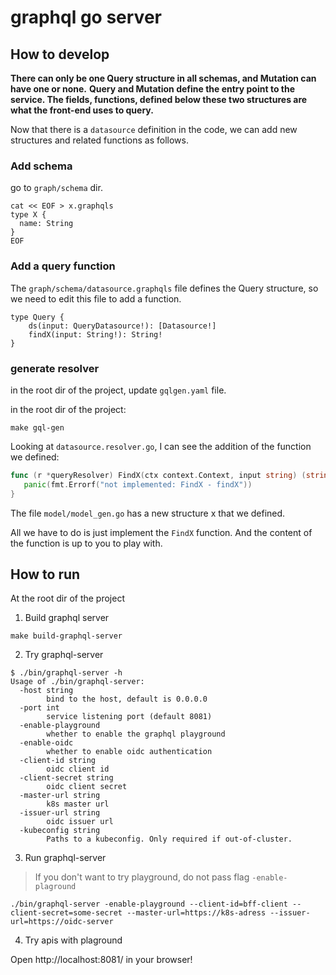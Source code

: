 # graphql go server

## How to develop

**There can only be one Query structure in all schemas, and Mutation can have one or none.**
**Query and Mutation define the entry point to the service. The fields, functions, defined below these two structures are what the front-end uses to query.**

Now that there is a `datasource` definition in the code, we can add new structures and related functions as follows.

### Add schema

go to `graph/schema` dir.

```shell
cat << EOF > x.graphqls
type X {
  name: String
}
EOF
```

### Add a query function

The `graph/schema/datasource.graphqls` file defines the Query structure, so we need to edit this file to add a function.

```shell
type Query {
    ds(input: QueryDatasource!): [Datasource!]
    findX(input: String!): String!
}
```

### generate resolver

in the root dir of the project, update `gqlgen.yaml` file.

in the root dir of the project:

```shell
make gql-gen
```

Looking at `datasource.resolver.go`, I can see the addition of the function we defined:

```go
func (r *queryResolver) FindX(ctx context.Context, input string) (string, error) {
   panic(fmt.Errorf("not implemented: FindX - findX"))
}
```

The file `model/model_gen.go` has a new structure x that we defined.

All we have to do is just implement the `FindX` function. And the content of the function is up to you to play with.

## How to run

At the root dir of the project

1. Build graphql server

```shell
make build-graphql-server
```

2. Try graphql-server

```shell
$ ./bin/graphql-server -h
Usage of ./bin/graphql-server:
  -host string
        bind to the host, default is 0.0.0.0
  -port int
        service listening port (default 8081)
  -enable-playground
        whether to enable the graphql playground
  -enable-oidc
        whether to enable oidc authentication
  -client-id string
        oidc client id
  -client-secret string
        oidc client secret
  -master-url string
        k8s master url
  -issuer-url string
        oidc issuer url
  -kubeconfig string
        Paths to a kubeconfig. Only required if out-of-cluster.
```

3. Run graphql-server

> If you don't want to try playground, do not pass flag `-enable-plaground`

```shell
./bin/graphql-server -enable-playground --client-id=bff-client --client-secret=some-secret --master-url=https://k8s-adress --issuer-url=https://oidc-server
```

4. Try apis with plaground

Open http://localhost:8081/ in your browser!

